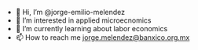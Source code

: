 - 👋 Hi, I’m @jorge-emilio-melendez
- 👀 I’m interested in applied microecnomics
- 🌱 I’m currently learning about labor economics
- 📫 How to reach me jorge.melendez@banxico.org.mx

<!---
jorge-emilio-melendez/jorge-emilio-melendez is a ✨ special ✨ repository because its `README.md` (this file) appears on your GitHub profile.
You can click the Preview link to take a look at your changes.
--->
